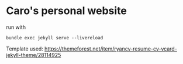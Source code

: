 # Caro's personal website
run with
```
bundle exec jekyll serve --livereload
```

Template used:
https://themeforest.net/item/ryancv-resume-cv-vcard-jekyll-theme/28114925
